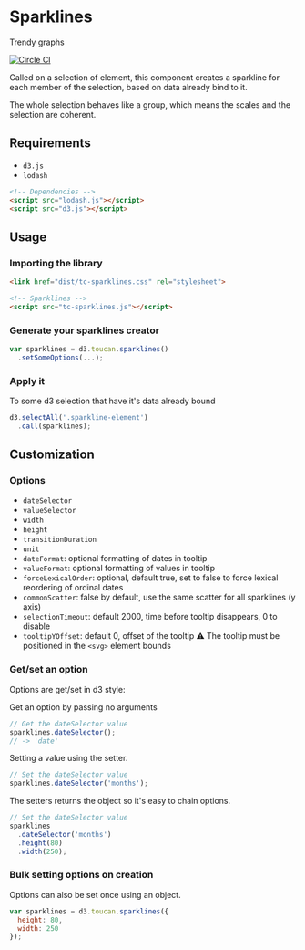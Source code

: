 # Sparklines
Trendy graphs

[![Circle CI](https://circleci.com/gh/ToucanToco/sparklines.svg?style=svg)](https://circleci.com/gh/ToucanToco/sparklines)

Called on a selection of element, this component creates a sparkline for each
member of the selection, based on data already bind to it.

The whole selection behaves like a group, which means the scales and the
selection are coherent.


## Requirements
- `d3.js`
- `lodash`

``` html
<!-- Dependencies -->
<script src="lodash.js"></script>
<script src="d3.js"></script>
```

## Usage

### Importing the library
```html
<link href="dist/tc-sparklines.css" rel="stylesheet">

<!-- Sparklines -->
<script src="tc-sparklines.js"></script>
```

### Generate your sparklines creator
```javascript
var sparklines = d3.toucan.sparklines()
  .setSomeOptions(...);
```

### Apply it
To some d3 selection that have it's data already bound
```javascript
d3.selectAll('.sparkline-element')
  .call(sparklines);
```

## Customization

### Options
- `dateSelector`
- `valueSelector`
- `width`
- `height`
- `transitionDuration`
- `unit`
- `dateFormat`: optional formatting of dates in tooltip
- `valueFormat`: optional formatting of values in tooltip
- `forceLexicalOrder`: optional, default true, set to false to force lexical
  reordering of ordinal dates
- `commonScatter`: false by default, use the same scatter for all sparklines
  (y axis)
- `selectionTimeout`: default 2000, time before tooltip disappears, 0 to disable
- `tooltipYOffset`: default 0, offset of the tooltip
  :warning: The tooltip must be positioned in the `<svg>` element bounds

### Get/set an option
Options are get/set in d3 style:

Get an option by passing no arguments
```javascript
// Get the dateSelector value
sparklines.dateSelector();
// -> 'date'
```

Setting a value using the setter.
```javascript
// Set the dateSelector value
sparklines.dateSelector('months');
```

The setters returns the object so it's easy to chain options.
```javascript
// Set the dateSelector value
sparklines
  .dateSelector('months')
  .height(80)
  .width(250);
```

### Bulk setting options on creation
Options can also be set once using an object.
```javascript
var sparklines = d3.toucan.sparklines({
  height: 80,
  width: 250
});
```

